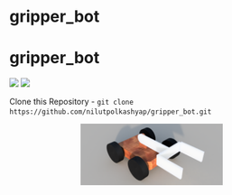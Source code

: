 # gripper_bot
# gripper_bot


<img src="https://img.shields.io/github/license/nilutpolkashyap/gripper_bot?style=for-the-badge">&nbsp;<img src ="https://img.shields.io/github/languages/code-size/nilutpolkashyap/gripper_bot?style=for-the-badge">

Clone this Repository - ``` git clone https://github.com/nilutpolkashyap/gripper_bot.git ```

<div align="center">
<img  alt="Thanks for visiting me" width="50%" src="https://raw.githubusercontent.com/nilutpolkashyap/gripper_bot/main/gripper_bot.png" />
<br />
</div>

